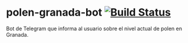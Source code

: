 # polen-granada-bot [![Build Status](https://travis-ci.org/diegogran94/polen-granada-bot.svg?branch=master)](https://travis-ci.org/diegogran94/polen-granada-bot)
Bot de Telegram que informa al usuario sobre el nivel actual de polen en Granada.
